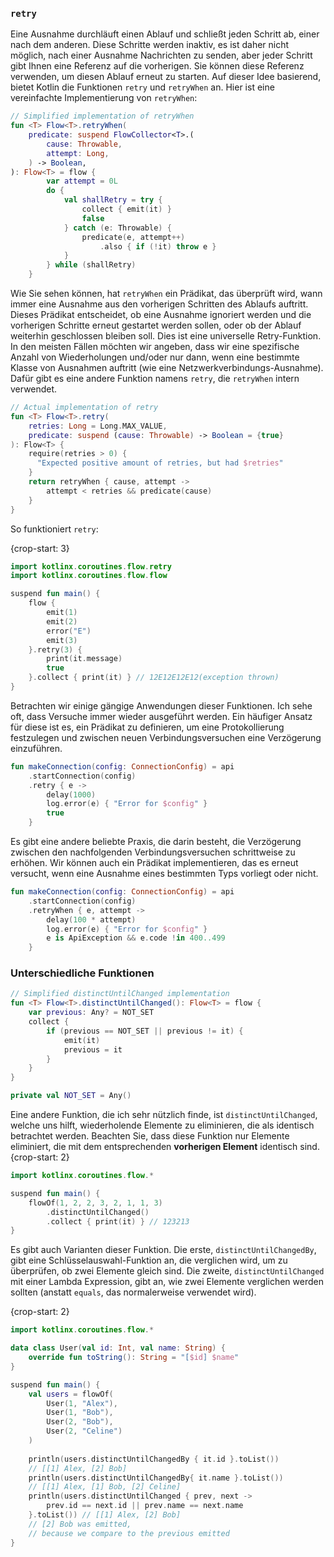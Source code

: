 

### `retry`

Eine Ausnahme durchläuft einen Ablauf und schließt jeden Schritt ab, einer nach dem anderen. Diese Schritte werden inaktiv, es ist daher nicht möglich, nach einer Ausnahme Nachrichten zu senden, aber jeder Schritt gibt Ihnen eine Referenz auf die vorherigen. Sie können diese Referenz verwenden, um diesen Ablauf erneut zu starten. Auf dieser Idee basierend, bietet Kotlin die Funktionen `retry` und `retryWhen` an. Hier ist eine vereinfachte Implementierung von `retryWhen`:

```kotlin
// Simplified implementation of retryWhen
fun <T> Flow<T>.retryWhen(
    predicate: suspend FlowCollector<T>.(
        cause: Throwable,
        attempt: Long,
    ) -> Boolean,
): Flow<T> = flow {
        var attempt = 0L
        do {
            val shallRetry = try {
                collect { emit(it) }
                false
            } catch (e: Throwable) {
                predicate(e, attempt++)
                    .also { if (!it) throw e }
            }
        } while (shallRetry)
    }
```


Wie Sie sehen können, hat `retryWhen` ein Prädikat, das überprüft wird, wann immer eine Ausnahme aus den vorherigen Schritten des Ablaufs auftritt. Dieses Prädikat entscheidet, ob eine Ausnahme ignoriert werden und die vorherigen Schritte erneut gestartet werden sollen, oder ob der Ablauf weiterhin geschlossen bleiben soll. Dies ist eine universelle Retry-Funktion. In den meisten Fällen möchten wir angeben, dass wir eine spezifische Anzahl von Wiederholungen und/oder nur dann, wenn eine bestimmte Klasse von Ausnahmen auftritt (wie eine Netzwerkverbindungs-Ausnahme). Dafür gibt es eine andere Funktion namens `retry`, die `retryWhen` intern verwendet.


```kotlin
// Actual implementation of retry
fun <T> Flow<T>.retry(
    retries: Long = Long.MAX_VALUE,
    predicate: suspend (cause: Throwable) -> Boolean = {true}
): Flow<T> {
    require(retries > 0) {
      "Expected positive amount of retries, but had $retries"
    }
    return retryWhen { cause, attempt ->
        attempt < retries && predicate(cause)
    }
}
```

So funktioniert `retry`:

{crop-start: 3}
```kotlin
import kotlinx.coroutines.flow.retry
import kotlinx.coroutines.flow.flow

suspend fun main() {
    flow {
        emit(1)
        emit(2)
        error("E")
        emit(3)
    }.retry(3) {
        print(it.message)
        true
    }.collect { print(it) } // 12E12E12E12(exception thrown)
}
```


Betrachten wir einige gängige Anwendungen dieser Funktionen. Ich sehe oft, dass Versuche immer wieder ausgeführt werden. Ein häufiger Ansatz für diese ist es, ein Prädikat zu definieren, um eine Protokollierung festzulegen und zwischen neuen Verbindungsversuchen eine Verzögerung einzuführen.


```kotlin
fun makeConnection(config: ConnectionConfig) = api
    .startConnection(config)
    .retry { e ->
        delay(1000)
        log.error(e) { "Error for $config" }
        true
    }
```


Es gibt eine andere beliebte Praxis, die darin besteht, die Verzögerung zwischen den nachfolgenden Verbindungsversuchen schrittweise zu erhöhen. Wir können auch ein Prädikat implementieren, das es erneut versucht, wenn eine Ausnahme eines bestimmten Typs vorliegt oder nicht.


```kotlin
fun makeConnection(config: ConnectionConfig) = api
    .startConnection(config)
    .retryWhen { e, attempt ->
        delay(100 * attempt)
        log.error(e) { "Error for $config" }
        e is ApiException && e.code !in 400..499
    }
```

### Unterschiedliche Funktionen

```kotlin
// Simplified distinctUntilChanged implementation
fun <T> Flow<T>.distinctUntilChanged(): Flow<T> = flow {
    var previous: Any? = NOT_SET
    collect {
        if (previous == NOT_SET || previous != it) {
            emit(it)
            previous = it
        }
    }
}

private val NOT_SET = Any()
```

Eine andere Funktion, die ich sehr nützlich finde, ist `distinctUntilChanged`, welche uns hilft, wiederholende Elemente zu eliminieren, die als identisch betrachtet werden. Beachten Sie, dass diese Funktion nur Elemente eliminiert, die mit dem entsprechenden **vorherigen Element** identisch sind.
{crop-start: 2}

```kotlin
import kotlinx.coroutines.flow.*

suspend fun main() {
    flowOf(1, 2, 2, 3, 2, 1, 1, 3)
        .distinctUntilChanged()
        .collect { print(it) } // 123213
}
```


Es gibt auch Varianten dieser Funktion. Die erste, `distinctUntilChangedBy`, gibt eine Schlüsselauswahl-Funktion an, die verglichen wird, um zu überprüfen, ob zwei Elemente gleich sind. Die zweite, `distinctUntilChanged` mit einer Lambda Expression, gibt an, wie zwei Elemente verglichen werden sollten (anstatt `equals`, das normalerweise verwendet wird).

{crop-start: 2}
```kotlin
import kotlinx.coroutines.flow.*

data class User(val id: Int, val name: String) {
    override fun toString(): String = "[$id] $name"
}

suspend fun main() {
    val users = flowOf(
        User(1, "Alex"),
        User(1, "Bob"),
        User(2, "Bob"),
        User(2, "Celine")
    )
    
    println(users.distinctUntilChangedBy { it.id }.toList())
    // [[1] Alex, [2] Bob]
    println(users.distinctUntilChangedBy{ it.name }.toList())
    // [[1] Alex, [1] Bob, [2] Celine]
    println(users.distinctUntilChanged { prev, next ->
        prev.id == next.id || prev.name == next.name
    }.toList()) // [[1] Alex, [2] Bob]
    // [2] Bob was emitted,
    // because we compare to the previous emitted
}
```
